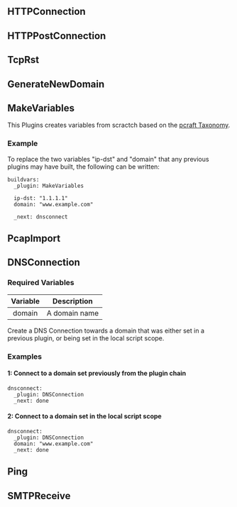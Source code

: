 ## HTTPConnection
## HTTPPostConnection
## TcpRst
## GenerateNewDomain
## MakeVariables

This Plugins creates variables from scractch based on the [pcraft Taxonomy][taxonomy].

### Example

To replace the two variables "ip-dst" and "domain" that any previous plugins may have
built, the following can be written:

```
buildvars:
  _plugin: MakeVariables

  ip-dst: "1.1.1.1"
  domain: "www.example.com"

  _next: dnsconnect
```

[taxonomy]:taxonomy.md

## PcapImport
## DNSConnection
### Required Variables

| Variable | Description |
|:--------:|-------------|
| domain | A domain name |

Create a DNS Connection towards a domain that was either set in a previous plugin, or 
being set in the local script scope.

### Examples

#### 1: Connect to a domain set previously from the plugin chain

```
dnsconnect:
  _plugin: DNSConnection
  _next: done
```

#### 2: Connect to a domain set in the local script scope

```
dnsconnect:
  _plugin: DNSConnection
  domain: "www.example.com"
  _next: done
```


## Ping
## SMTPReceive
